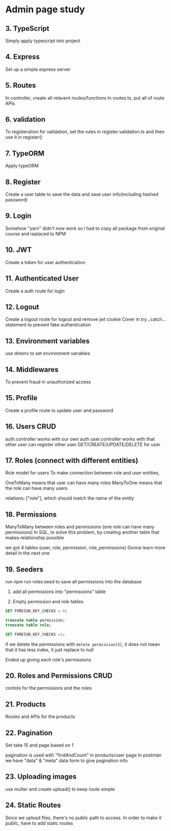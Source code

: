 # Admin page study

## 3. TypeScript

Simply apply typescript into project

## 4. Express

Set up a simple express server

## 5. Routes

In controller, create all relavent routes/functions
In routes.ts, put all of route APIs

## 6. validation

To registeration for validation, set the rules in register.validation.ts
and then use it in register()

## 7. TypeORM

Apply typeORM

## 8. Register

Create a user table to save the data and save user info(including hashed password)

## 9. Login

Somehow "yarn" didn't now work so i had to copy all package from original course and replaced to NPM

## 10. JWT

Create a token for user authentication

## 11. Authenticated User

Create a auth route for login

## 12. Logout

Create a logout route for logout and remove jwt cookie
Cover in try...catch... statement to prevent fake authentication

## 13. Environment variables

use dotenv to set environment variables

## 14. Middlewares

To prevent fraud in unauthorized access

## 15. Profile

Create a profile route to update user and password

## 16. Users CRUD

auth.controller works with our own auth
user.controller works with that other user can register other user
GET/CREATE/UPDATE/DELETE for user

## 17. Roles (connect with different entities)

Role model for users
To make connection between role and user entities,

OneToMany means that user can have many roles
ManyToOne means that the role can have many users

relations: ["role"], which should match the name of the entity

## 18. Permissions

ManyToMany between roles and permissions (one role can have many permissions)
In SQL, to solve this problem, by creating another table that makes relationship possible

we got 4 tables (user, role, permission, role_permissions)
Gonna learn more detail in the next one

## 19. Seeders

run npm run roles:seed to save all permissions into the database

1. add all permissions into "permissions" table

2. Empty permission and role tables

```sql
SET FOREIGN_KEY_CHECKS = 0;

truncate table permission;
truncate table role;

SET FOREIGN_KEY_CHECKS =1;
```

if we delete the permissions with `delete permission[3]`, it does not mean that it has less index, it just replace to null

Ended up giving each role's permissions

## 20. Roles and Permissions CRUD
contols for the permissions and the roles 

## 21. Products 
Routes and APIs for the products

## 22. Pagination
Set take 15 and page based on 1

pagination is used with "findAndCount" in products/user page
In postman we have "data" & "meta" data form to give pagination info

## 23. Uploading images
use multer and create upload() to keep route simple

## 24. Static Routes
Since we upload files, there's no public path to access.
In order to make it public, have to add static routes 